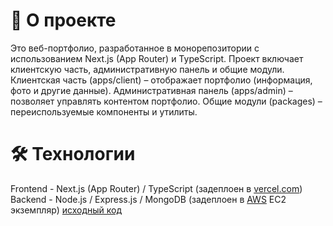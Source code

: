 # 📌 О проекте

Это веб-портфолио, разработанное в монорепозитории с использованием Next.js (App Router) и TypeScript. Проект включает клиентскую часть, административную панель и общие модули.
Клиентская часть (apps/client) – отображает портфолио (информация, фото и другие данные).
Административная панель (apps/admin) – позволяет управлять контентом портфолио.
Общие модули (packages) – переиспользуемые компоненты и утилиты.

# 🛠️ Технологии

Frontend - Next.js (App Router) / TypeScript (задеплоен в [vercel.com](https://rai-zheenbekov.vercel.app/))
Backend - Node.js / Express.js / MongoDB (задеплоен в [AWS](https://aws.amazon.com/) EC2 экземпляр) [исходный код](https://github.com/zh33nbekov/portfolio-server)
